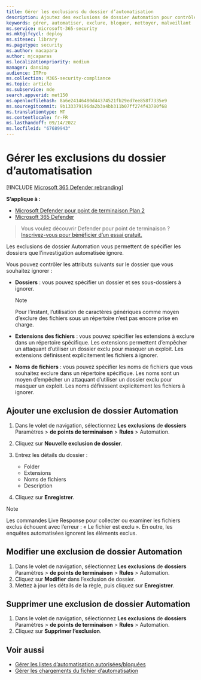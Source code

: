 ```yaml
---
title: Gérer les exclusions du dossier d’automatisation
description: Ajoutez des exclusions de dossier Automation pour contrôler les fichiers exclus d’une investigation automatisée.
keywords: gérer, automatiser, exclure, bloquer, nettoyer, malveillant
ms.service: microsoft-365-security
ms.mktglfcycl: deploy
ms.sitesec: library
ms.pagetype: security
ms.author: macapara
author: mjcaparas
ms.localizationpriority: medium
manager: dansimp
audience: ITPro
ms.collection: M365-security-compliance
ms.topic: article
ms.subservice: mde
search.appverid: met150
ms.openlocfilehash: 8a6e24146480d44374521fb29ed7ee858f7335e9
ms.sourcegitcommit: 9b133379196da2b3a4bb311b07ff274f43780f68
ms.translationtype: MT
ms.contentlocale: fr-FR
ms.lasthandoff: 09/14/2022
ms.locfileid: "67689943"
---
```

# <a name="manage-automation-folder-exclusions"></a>Gérer les exclusions du dossier d’automatisation

[!INCLUDE [Microsoft 365 Defender rebranding](../../includes/microsoft-defender.md)]


**S’applique à :**
- [Microsoft Defender pour point de terminaison Plan 2](https://go.microsoft.com/fwlink/p/?linkid=2154037)
- [Microsoft 365 Defender](https://go.microsoft.com/fwlink/?linkid=2118804)

> Vous voulez découvrir Defender pour point de terminaison ? [Inscrivez-vous pour bénéficier d’un essai gratuit.](https://signup.microsoft.com/create-account/signup?products=7f379fee-c4f9-4278-b0a1-e4c8c2fcdf7e&ru=https://aka.ms/MDEp2OpenTrial?ocid=docs-wdatp-automationexclusionfolder-abovefoldlink)

Les exclusions de dossier Automation vous permettent de spécifier les dossiers que l’investigation automatisée ignore.

Vous pouvez contrôler les attributs suivants sur le dossier que vous souhaitez ignorer :

- **Dossiers** : vous pouvez spécifier un dossier et ses sous-dossiers à ignorer.

  > [!NOTE]
  > Pour l’instant, l’utilisation de caractères génériques comme moyen d’exclure des fichiers sous un répertoire n’est pas encore prise en charge.

- **Extensions des fichiers** : vous pouvez spécifier les extensions à exclure dans un répertoire spécifique. Les extensions permettent d’empêcher un attaquant d’utiliser un dossier exclu pour masquer un exploit. Les extensions définissent explicitement les fichiers à ignorer.

- **Noms de fichiers** : vous pouvez spécifier les noms de fichiers que vous souhaitez exclure dans un répertoire spécifique. Les noms sont un moyen d’empêcher un attaquant d’utiliser un dossier exclu pour masquer un exploit. Les noms définissent explicitement les fichiers à ignorer.

## <a name="add-an-automation-folder-exclusion"></a>Ajouter une exclusion de dossier Automation

1. Dans le volet de navigation, sélectionnez **Les exclusions** de **dossiers** Paramètres \> **de points de terminaison** \> **Rules** \> Automation.

2. Cliquez sur **Nouvelle exclusion de dossier**.

3. Entrez les détails du dossier :

    - Folder
    - Extensions
    - Noms de fichiers
    - Description

4. Cliquez sur **Enregistrer**.

> [!NOTE]
> Les commandes Live Response pour collecter ou examiner les fichiers exclus échouent avec l’erreur : « Le fichier est exclu ». En outre, les enquêtes automatisées ignorent les éléments exclus.

## <a name="edit-an-automation-folder-exclusion"></a>Modifier une exclusion de dossier Automation

1. Dans le volet de navigation, sélectionnez **Les exclusions** de **dossiers** Paramètres \> **de points de terminaison** \> **Rules** \> Automation.
2. Cliquez sur **Modifier** dans l’exclusion de dossier.
3. Mettez à jour les détails de la règle, puis cliquez sur **Enregistrer**.

## <a name="remove-an-automation-folder-exclusion"></a>Supprimer une exclusion de dossier Automation

1. Dans le volet de navigation, sélectionnez **Les exclusions** de **dossiers** Paramètres \> **de points de terminaison** \> **Rules** \> Automation.
2. Cliquez sur **Supprimer l’exclusion**.

## <a name="related-topics"></a>Voir aussi

- [Gérer les listes d’automatisation autorisées/bloquées](manage-indicators.md)
- [Gérer les chargements du fichier d’automatisation](manage-automation-file-uploads.md)
